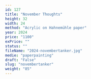 ```yaml
---
id: 127
title: "November Thoughts"
height: 32
width: 24
method: "Acrylic on Hahnemühle paper"
year: 2024
price: "1100"
exPrice: ""
status: ""
fileName: "2024-novembertanker.jpg"
medie: "paperpainting"
draft: "False"
slug: "novembertanker"
weight: "85"
---
```


